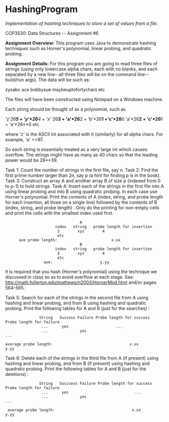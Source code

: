# HashingProgram
*Implementation of hashing techniques to store a set of values from a file.*

COP3530: Data Structures -- Assignment #6

**Assignment Overview:**
This program uses Java to demonstrate hashing techniques such as Horner's polynomial, linear probing, and quadratic probing.

**Assignment Details:**
For this program you are going to read three files of strings (using only lowercase alpha chars, each with no blanks, and each
separated by a new line--all three files will be on the command line--build/run args). The data will be such as:

zyxabc
ace
bobbysue
maybeuptofortychars
etc

The files will have been constructed using Notepad on a Windows machine.

Each string should be thought of as a polynomial, such as

'z'*26**5 + 'y'*26**4 + 'x'* 26**3 + 'a'*26**2 + 'b'*26**1 +'c'*26**0
'a'*26**2 + 'c'*26**1 + 'e'*26**0
etc

where 'z' is the ASCII int associated with it (similarly) for all alpha chars.
For example, 'a' ==97.

So each string is essentially treated as a very large int which causes overflow.
The strings might have as many as 40 chars so that the leading power would be 26**39.


Task 1: Count the number of strings in the first file, say n.
Task 2: Find the first prime number larger than 2n, say p (a hint for finding p is in the book).
Task 3: Construct an array A and another array B of size p (indexed from 0 to p-1) to hold strings.
Task 4: Insert each of the strings in the first file into A using linear probing and into B using 
        quadratic probing. In each case use Horner's polynomial.
        Print the contents of A (index, string, and probe length for each insertion, all three on a single  line) followed
        by the contents of B (index, string, and probe length) . Only do the printing for non-empty cells and 
        print the cells with the smallest index used first.
```
                                 A
                      index   string   probe length for insertion
                       3        xyz        4
                       etc
      ave probe length:                        x.xx           
                                 B
                      index   string   probe length for insertion
                       3        xyz        4
                       etc
                 ave:                     y.yy
```

It is required that you hash (Horner's polynomial) using the technique we discussed
in class so as to avoid overflow at each stage. See:
http://math.fullerton.edu/mathews/n2003/HornerMod.html and/or pages 564-565.


Task 5: Search for each of the strings in the second  file from  A using hashing and linear probing,
        and from B using hashing and quadratic probing. Print the following tables for A and B 
        (just for the searches) :
```
               String   Success Failure Probe length for success  Probe length for failure
                ...      yes                     ...
                ...              yes                                          ...
          
average probe length:                                  x.xx                         y.yy                     
```

Task 6: Delete each of the strings in the third file from  A (if present)  using hashing and linear probing,
        and from B (if present) using hashing and quadratic probing. Print the following tables for A and B
        (just for the deletions) :
```               
               String   Succcess Failure Probe length for success  Probe length for failure
                ...      yes                             ...
                ...              yes                                                ...
       
 average probe length:                                  x.xx                         y.yy

